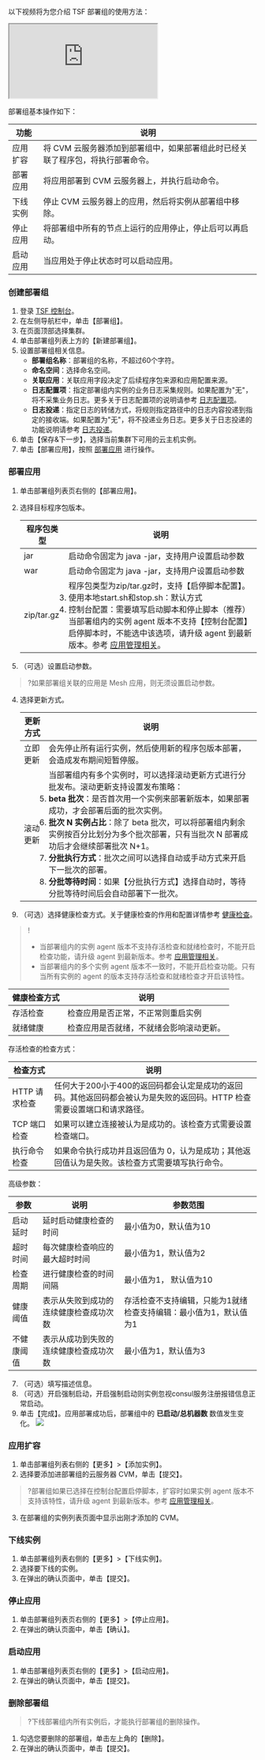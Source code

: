 以下视频将为您介绍 TSF 部署组的使用方法：
<div class="doc-video-mod"><iframe src="https://cloud.tencent.com/edu/learning/quick-play/2039-24421?source=gw.doc.media&withPoster=1&notip=1"></iframe></div>


部署组基本操作如下：

| 功能     | 说明                                                         |
| -------- | ------------------------------------------------------------ |
| 应用扩容 | 将 CVM 云服务器添加到部署组中，如果部署组此时已经关联了程序包，将执行部署命令。 |
| 部署应用 | 将应用部署到 CVM 云服务器上，并执行启动命令。                |
| 下线实例 | 停止 CVM 云服务器上的应用，然后将实例从部署组中移除。        |
| 停止应用 | 将部署组中所有的节点上运行的应用停止，停止后可以再启动。     |
| 启动应用 | 当应用处于停止状态时可以启动应用。                           |

### 创建部署组

1. 登录 [TSF 控制台](https://console.cloud.tencent.com/tsf/index)。
2. 在左侧导航栏中，单击【部署组】。
3. 在页面顶部选择集群。
4. 单击部署组列表上方的【新建部署组】。
5. 设置部署组相关信息。
   - **部署组名称**：部署组的名称，不超过60个字符。
   - **命名空间**：选择命名空间。
   - **关联应用**：关联应用字段决定了后续程序包来源和应用配置来源。
   - **日志配置项**：指定部署组内实例的业务日志采集规则。如果配置为"无"，将不采集业务日志。更多关于日志配置项的说明请参考 [日志配置项](https://cloud.tencent.com/document/product/649/13697)。
   - **日志投递**：指定日志的转储方式，将规则指定路径中的日志内容投递到指定的接收端。如果配置为"无"，将不投递业务日志。更多关于日志投递的功能说明请参考 [日志投递](https://cloud.tencent.com/document/product/649/43510)。
6. 单击【保存&下一步】，选择当前集群下可用的云主机实例。
7. 单击【部署应用】，按照 [部署应用](#deploy) 进行操作。

<span id='deploy'></span>

### 部署应用

1. 单击部署组列表页右侧的【部署应用】。
2. 选择目标程序包版本。


   | 程序包类型 | 说明                                                         |
   | ---------- | ------------------------------------------------------------ |
   | jar        | 启动命令固定为 java -jar，支持用户设置启动参数               |
   | war        | 启动命令固定为 java -jar，支持用户设置启动参数               |
   | zip/tar.gz | 程序包类型为zip/tar.gz时，支持【启停脚本配置】。<li>使用本地start.sh和stop.sh：默认方式</li><li>控制台配置：需要填写启动脚本和停止脚本（推荐）</li>当部署组内的实例 agent 版本不支持【控制台配置】启停脚本时，不能选中该选项，请升级 agent 到最新版本。参考 [应用管理相关](https://cloud.tencent.com/document/product/649/20271)。 |

3. （可选）设置启动参数。
>?如果部署组关联的应用是 Mesh 应用，则无须设置启动参数。

4. 选择更新方式。


   | 更新方式 | 说明                                                         |
   | -------- | ------------------------------------------------------------ |
   | 立即更新 | 会先停止所有运行实例，然后使用新的程序包版本部署，会造成发布期间短暂停服。 |
   | 滚动更新 | 当部署组内有多个实例时，可以选择滚动更新方式进行分批发布。滚动更新支持设置发布策略：<li>**beta 批次**：是否首次用一个实例来部署新版本，如果部署成功，才会部署后面的批次实例。</li><li>**批次 N 实例占比**：除了 beta 批次，可以将部署组内剩余实例按百分比划分为多个批次部署，只有当批次 N 部署成功后才会继续部署批次 N+1。</li><li>**分批执行方式**：批次之间可以选择自动或手动方式来开启下一批次的部署。</li><li>**分批等待时间**：如果【分批执行方式】选择自动时，等待分批等待时间后会自动部署下一批次。</li> |

5. （可选）选择健康检查方式。关于健康检查的作用和配置详情参考 [健康检查](https://cloud.tencent.com/document/product/649/52359)。
>!
>- 当部署组内的实例 agent 版本不支持存活检查和就绪检查时，不能开启检查功能，请升级 agent 到最新版本。参考 [应用管理相关](https://cloud.tencent.com/document/product/649/20271)。
>- 当部署组内的多个实例 agent 版本不一致时，不能开启检查功能。只有当所有实例的 agent 的版本支持存活检查和就绪检查才开启该特性。


   | 健康检查方式 | 说明                                     |
   | ------------ | ---------------------------------------- |
   | 存活检查     | 检查应用是否正常，不正常则重启实例       |
   | 就绪健康     | 检查应用是否就绪，不就绪会影响滚动更新。 |

存活检查的检查方式：

   | 检查方式      | 说明                                                         |
   | ------------- | ------------------------------------------------------------ |
   | HTTP 请求检查 | 任何大于200小于400的返回码都会认定是成功的返回码。其他返回码都会被认为是失败的返回码。HTTP 检查需要设置端口和请求路径。 |
   | TCP 端口检查  | 如果可以建立连接被认为是成功的。该检查方式需要设置检查端口。 |
   | 执行命令检查  | 如果命令执行成功并且返回值为 0，认为是成功；其他返回值认为是失败。该检查方式需要填写执行命令。 |

   高级参数：

   | 参数       | 说明                                   | 参数范围                                                     |
   | ---------- | -------------------------------------- | ------------------------------------------------------------ |
   | 启动延时   | 延时启动健康检查的时间                 | 最小值为0，默认值为10                                        |
   | 超时时间   | 每次健康检查响应的最大超时时间         | 最小值为1，默认值为2                                         |
   | 检查周期   | 进行健康检查的时间间隔                 | 最小值为1， 默认值为10                                       |
   | 健康阈值   | 表示从失败到成功的连续健康检查成功次数 | 存活检查不支持编辑，只能为1就绪检查支持编辑：最小值为1，默认值为1 |
   | 不健康阈值 | 表示从成功到失败的连续健康检查成功次数 | 最小值为1，默认值为3                                         |


7. （可选）填写描述信息。
8. （可选）开启强制启动，开启强制启动则实例忽视consul服务注册报错信息正常启动。
9. 单击【完成】。应用部署成功后，部署组中的 **已启动/总机器数** 数值发生变化。 ![](https://main.qcloudimg.com/raw/0dbf4dddad91bd8770f15f3c4ddb6498.png)

### 应用扩容

1. 单击部署组列表右侧的【更多】>【添加实例】。
2. 选择要添加进部署组的云服务器 CVM，单击【提交】。
>?部署组如果已选择在控制台配置启停脚本，扩容时如果实例 agent 版本不支持该特性，请升级 agent 到最新版本。参考 [应用管理相关](https://cloud.tencent.com/document/product/649/20271)。
3. 在部署组的实例列表页面中显示出刚才添加的 CVM。

### 下线实例

1. 单击部署组列表右侧的【更多】>【下线实例】。
2. 选择要下线的实例。
3. 在弹出的确认页面中，单击【提交】。

### 停止应用

1. 单击部署组列表页右侧的【更多】>【停止应用】。
2. 在弹出的确认页面中，单击【确认】。

### 启动应用

1. 单击部署组列表页右侧的【更多】>【启动应用】。
2. 在弹出的确认页面中，单击【提交】。

### 删除部署组

>?下线部署组内所有实例后，才能执行部署组的删除操作。

1. 勾选您要删除的部署组，单击左上角的【删除】。
2. 在弹出的确认页面中，单击【提交】。

   
